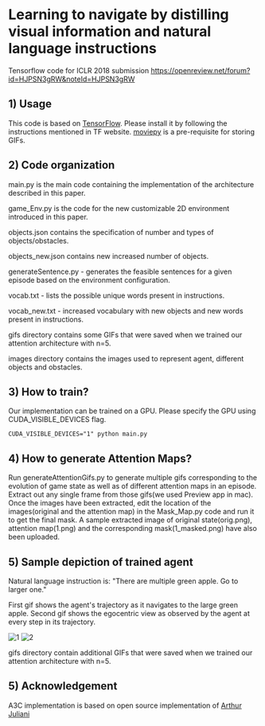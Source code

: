 # Learning to navigate by distilling visual information and natural language instructions
Tensorflow code for ICLR 2018 submission https://openreview.net/forum?id=HJPSN3gRW&noteId=HJPSN3gRW

## 1) Usage
This code is based on [TensorFlow](https://www.tensorflow.org/). Please install it by following the instructions mentioned in TF website. [moviepy](https://pypi.python.org/pypi/moviepy) is a pre-requisite for storing GIFs.

## 2) Code organization
main.py is the main code containing the implementation of the architecture described in this paper. 

game_Env.py is the code for the new customizable 2D environment introduced in this paper. 

objects.json contains the specification of number and types of objects/obstacles. 

objects_new.json contains new increased number of objects. 

generateSentence.py - generates the feasible sentences for a given episode based on the environment configuration. 

vocab.txt - lists the possible unique words present in instructions. 

vocab_new.txt - increased vocabulary with new objects and new words present in instructions.

gifs directory contains some GIFs that were saved when we trained our attention architecture with n=5.

images directory contains the images used to represent agent, different objects and obstacles.

## 3) How to train?
Our implementation can be trained on a GPU. Please specify the GPU using CUDA_VISIBLE_DEVICES flag.
```
CUDA_VISIBLE_DEVICES="1" python main.py 
```
## 4) How to generate Attention Maps?
Run generateAttentionGifs.py to generate multiple gifs corresponding to the evolution of game state as well as of different attention maps in an episode. Extract out any single frame from those gifs(we used Preview app in mac). Once the images have been extracted, edit the location of the images(original and the attention map) in the Mask_Map.py code and run it to get the final mask. A sample extracted image of original state(orig.png), attention map(1.png) and the corresponding mask(1_masked.png) have also been uploaded.  

## 5) Sample depiction of trained agent
Natural language instruction is: "There are multiple green apple. Go to larger one."

First gif shows the agent's trajectory as it navigates to the large green apple. 
Second gif shows the egocentric view as observed by the agent at every step in its trajectory. 

![1](https://github.com/rl-lang-grounding/rl-lang-ground/raw/master/gifs/There_are_multiple_green_Apple_Go_to_larger_oneimage_13.gif)
![2](https://github.com/rl-lang-grounding/rl-lang-ground/raw/master/gifs/There_are_multiple_green_Apple_Go_to_larger_oneimage_13_ego.gif)

gifs directory contain additional GIFs that were saved when we trained our attention architecture with n=5.

## 5) Acknowledgement
A3C implementation is based on open source implementation of [Arthur Juliani](https://github.com/awjuliani/DeepRL-Agents)


